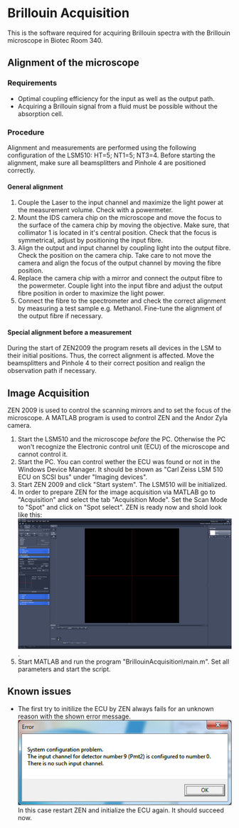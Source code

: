 # Brillouin Acquisition

This is the software required for acquiring Brillouin spectra with the Brillouin microscope in Biotec Room 340.

## Alignment of the microscope

### Requirements

- Optimal coupling efficiency for the input as well as the output path.
- Acquiring a Brillouin signal from a fluid must be possible without the absorption cell.

### Procedure

Alignment and measurements are performed using the following configuration of the LSM510: HT=5; NT1=5; NT3=4. Before starting the alignment, make sure all beamsplitters and Pinhole 4 are positioned correctly.

#### General alignment
1. Couple the Laser to the input channel and maximize the light power at the measurement volume. Check with a powermeter.
2. Mount the IDS camera chip on the microscope and move the focus to the surface of the camera chip by moving the objective. Make sure, that collimator 1 is located in it's central position. Check that the focus is symmetrical, adjust by positioning the input fibre.
3. Align the output and input channel by coupling light into the output fibre. Check the position on the camera chip. Take care to not move the camera and align the focus of the output channel by moving the fibre position.
4. Replace the camera chip with a mirror and connect the output fibre to the powermeter. Couple light into the input fibre and adjust the output fibre position in order to maximize the light power.
5. Connect the fibre to the spectrometer and check the correct alignment by measuring a test sample e.g. Methanol. Fine-tune the alignment of the output fibre if necessary.

#### Special alignment before a measurement
During the start of ZEN2009 the program resets all devices in the LSM to their initial positions. Thus, the correct alignment is affected. Move the beamsplitters and Pinhole 4 to their correct position and realign the observation path if necessary.

## Image Acquisition

ZEN 2009 is used to control the scanning mirrors and to set the focus of the microscope. A MATLAB program is used to control ZEN and the Andor Zyla camera.

1. Start the LSM510 and the microscope *before* the PC. Otherwise the PC won't recognize the Electronic control unit (ECU) of the microscope and cannot control it.
2. Start the PC. You can control wether the ECU was found or not in the Windows Device Manager. It should be shown as "Carl Zeiss LSM 510 ECU on SCSI bus" under "Imaging devices".
3. Start ZEN 2009 and click "Start system". The LSM510 will be initialized.
4. In order to prepare ZEN for the image acquisition via MATLAB go to "Acquisition" and select the tab "Acquisition Mode". Set the Scan Mode to "Spot" and click on "Spot select". ZEN is ready now and shold look like this: <img src="images/ZEN.png" width="900">.
5. Start MATLAB and run the program "BrillouinAcquisition\main.m". Set all parameters and start the script.


## Known issues

- The first try to initilize the ECU by ZEN always fails for an unknown reason with the shown error message. <img src="images/ConfigurationProblem.png" width="900"> In this case restart ZEN and initialize the ECU again. It should succeed now.